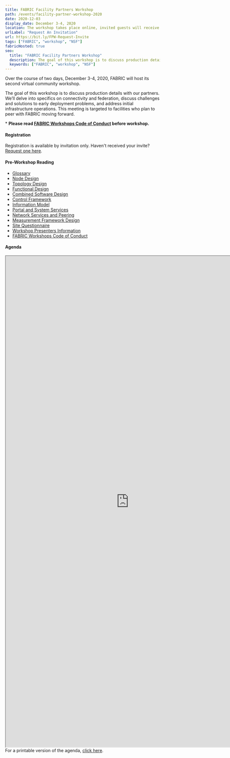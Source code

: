 ```yaml
---
title: FABRIC Facility Partners Workshop
path: /events/facility-partner-workshop-2020
date: 2020-12-03
display_date: December 3-4, 2020
location: The workshop takes place online, invited guests will receive details closer to the event date.
urlLabel: "Request An Invitation"
url: https://bit.ly/FPW-Request-Invite
tags: ["FABRIC", "workshop", "NSF"]
fabricHosted: true
seo:
  title: "FABRIC Facility Partners Workshop"
  description: The goal of this workshop is to discuss production details with our partners. We’ll delve into specifics on connectivity and federation, discuss challenges and solutions to early deployment problems, and address initial infrastructure operations.
  keywords: ["FABRIC", "workshop", "NSF"]
---
```


Over the course of two days, December 3-4, 2020, FABRIC will host its second virtual community workshop.

The goal of this workshop is to discuss production details with our partners. We’ll delve into specifics on connectivity and federation, discuss challenges and solutions to early deployment problems, and address initial infrastructure operations. This meeting is targeted to facilities who plan to peer with FABRIC moving forward.

\* <b>Please read <a href="https://docs.google.com/document/d/1O-tKCqAfRAf6uNuq3pmtlHG-zdESz4SSEopXE5OiktM/edit" target="\_blank">FABRIC Workshops Code of Conduct</a> before workshop.</b>

#### Registration

Registration is available by invitation only. Haven't received your invite? <a href="https://share.hsforms.com/1zrfnFUQeR1SeIsecIUaGBA3ry9k" target="_blank">Request one here</a>.

#### Pre-Workshop Reading

<ul>
  <li><a href="https://drive.google.com/file/d/15B3usSgg_Tb5-rtkPrYDB16IE5N2S5Al/view" target="_blank">Glossary</a></li>
  <li><a href="https://drive.google.com/file/d/1xdcgnocgViuO86uWvK6uLZSS-qssdacY/view" target="_blank">Node Design</a></li>
  <li><a href="https://drive.google.com/file/d/1-vF1QLYYn-NsAyeW8tIifJblZ73nq2q3/view" target="_blank">Topology Design</a></li>
  <li><a href="https://drive.google.com/file/d/14OFgVMqZu3GKOv9CYC-wdn3t3IAtJvrq/view" target="_blank">Functional Design</a></li>
  <li><a href="https://drive.google.com/file/d/1hhCxiEzyN-4P0EYjViL0C9C2eK9GDKkA/view" target="_blank">Combined Software Design</a></li>
  <li><a href="https://drive.google.com/file/d/1fL208v6LPS4UROUyUi217dG79PloH0YP/view" target="_blank">Control Framework</a></li>
  <li><a href="https://drive.google.com/file/d/1g9nNlY0scHQMGN3r1N5-dTKayQ8rKt7x/view" target="_blank">Information Model</a></li>
  <li><a href="https://drive.google.com/file/d/177yd1UECEvkC7rDmf3CXrnPJJCwoOXxQ/view" target="_blank">Portal and System Services</a></li>
  <li><a href="https://drive.google.com/file/d/1UdxGrdv4WQlfRNr7pJWVVHfaZQMyQ-B8/view" target="_blank">Network Services and Peering</a></li>
  <li><a href="https://drive.google.com/file/d/1bREKg-3wieLk3rkyDtaKMk9MfERYoLjG/view" target="_blank">Measurement Framework Design</a></li>
  <li><a href="https://drive.google.com/file/d/1fi3aupTM_ePq9KwN2OMaOXAX1ozyhMd-/view" target="_blank">Site Questionnaire</a></li>
  <li><a href="https://docs.google.com/document/d/1aXK8SKAjB9kAmWOt_TQ9dHufRGxbfs_GZ5DkFvPVO5c/edit" target="_blank">Workshop Presenters Information</a></li>
  <li><a href="https://docs.google.com/document/d/1O-tKCqAfRAf6uNuq3pmtlHG-zdESz4SSEopXE5OiktM/edit" target="_blank">FABRIC Workshops Code of Conduct</a></li>
</ul>

#### Agenda

<iframe src="https://docs.google.com/document/d/e/2PACX-1vRNyPMgq3z1dcm0Bh_-313Jnpoex_9mjMzjlw5CiATu9aLn7KMm_yQOXQHq-jPt6gwLOZvo48IOwt10/pub?embedded=true" height="1600" width="800"></iframe>

<div>For a printable version of the agenda, <a href="https://docs.google.com/document/d/1rbCMuyDUjcYUpDIcJz_PiQMPrl6EoOSWOgj6SniCYeE/edit" target="_blank">click here</a>.</div>
